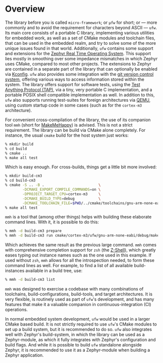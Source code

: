 # Overview

The library before you is called `micro-framework`; or `μfw` for short; or —
more commonly and to avoid the requirement for characters beyond ASCII — `ufw`.
Its main core consists of a portable C library, implementing various utilities
for embedded work, as well as a set of CMake modules and toolchain files, that
can be used in the embedded realm, and try to solve some of the more unique
issues found in that world. Additionally, `ufw` contains some support and
extensions for the [Zephyr Real Time Operating
System](https://zephyrproject.org). This support lies mostly in smoothing over
some impedance mismatches in which Zephyr uses CMake, compared to most other
projects. The extensions to Zephyr are contained in a separate part of the
library that can optionally be enabled via
[Kconfig](https://docs.zephyrproject.org/latest/build/kconfig/index.html).
`ufw` also provides some integration with the [git version control
system](https://git-scm.com), offering various ways to access information
stored within the system. The library offers support for software tests, using
the [Test Anything Protocol (TAP)](https://testanything.org), via a tiny, very
portable C implementation, and a portable POSIX shell compatible implementation
as well. In addition to this, `ufw` also supports running test-suites for
foreign architectures via [QEMU](https://www.qemu.org), using custom startup
code in some cases (such as for the `cortex-m3` architecture).

For convenient cross-compilation of the library, the use of its companion tool
`mmh` (short for [MakeMeHappy](https://github.com/ft/makemehappy)) is advised.
This is not a strict requirement. The library can be build via CMake alone
completely. For instance, the usual `cmake` build for the host system just
works:

```sh
% mkdir build
% cd build
% cmake ..
% make all test
```

Which is easy enough. For cross-builds, things get a little bit more involved:

```sh
% mkdir build-cm3
% cd build-cm3
% cmake -S .. -B .                         \
        -DCMAKE_EXPORT_COMPILE_COMMANDS=on \
        -DPROJECT_TARGET_CPU=cortex-m3     \
        -DCMAKE_BUILD_TYPE=debug           \
        -DCMAKE_TOOLCHAIN_FILE=$PWD/../cmake/toolchains/gnu-arm-none-eabi.cmake
% make all test
```

`mmh` is a tool that (among other things) helps with building these elaborate
command lines. With it, it is possible to do this:

```sh
% mmh -d build-cm3 prepare
% mmh -d build-cm3 run cmake/cortex-m3/ufw/gnu-arm-none-eabi/debug/make
```

Which achieves the same result as the previous large command. `mmh` comes with
comprehensive completion support for `zsh` (the
[Z-Shell](https://www.zsh.org)), which greatly eases typing out instance names
such as the one used in this example. If used without `zsh`, `mmh` allows for
all the introspection needed, to form these command lines as well. For example,
to find a list of all available build-instances available in a build tree, use:

```sh
% mmh -d build-cm3 list
```

`mmh` was designed to exercise a codebase with many combinations of toolchains,
build-configurations, build-tools, and target architectures. It is very
flexible, is routinely used as part of `ufw`'s development, and has many
features that make it a valuable companion in continuous-integration (CI)
operations.

In normal embedded system development, `ufw` would be used in a larger CMake
based build. It is not strictly required to use `ufw`'s CMake modules to set up
a build system, but it is recommended to do so. `ufw` also integrates well with
Zephyr's build-system, in which the library can be used as a Zephyr-module, as
which it fully integrates with Zephyr's configuration and build flags. And
while it is possible to build `ufw` standalone alongside Zephyr, it is
recommended to use it as a Zephyr-module when building a Zephyr application.
